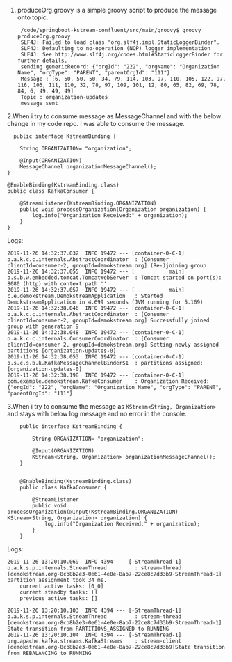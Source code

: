 1. produceOrg.groovy is a simple groovy script to produce the message onto topic.

        /code/springboot-kstream-confluent/src/main/groovy$ groovy produceOrg.groovy 
        SLF4J: Failed to load class "org.slf4j.impl.StaticLoggerBinder".
        SLF4J: Defaulting to no-operation (NOP) logger implementation
        SLF4J: See http://www.slf4j.org/codes.html#StaticLoggerBinder for further details.
        sending genericRecord: {"orgId": "222", "orgName": "Organization Name", "orgType": "PARENT", "parentOrgId": "111"}
        Message : [6, 50, 50, 50, 34, 79, 114, 103, 97, 110, 105, 122, 97, 116, 105, 111, 110, 32, 78, 97, 109, 101, 12, 80, 65, 82, 69, 78, 84, 6, 49, 49, 49]
        Topic : organization-updates
        message sent


2.When i try to consume message as MessageChannel and with the below change in my code repo. I was able to consume the message.

      public interface KstreamBinding {
    
        String ORGANIZATION= "organization";
    
        @Input(ORGANIZATION)
        MessageChannel organizationMessageChannel();
    }

    @EnableBinding(KstreamBinding.class)
    public class KafkaConsumer {
    
        @StreamListener(KstreamBinding.ORGANIZATION)
        public void processOrganization(Organization organization) {
            log.info("Organization Received:" + organization);
        }
    }


Logs:

    2019-11-26 14:32:37.032  INFO 19472 --- [container-0-C-1] o.a.k.c.c.internals.AbstractCoordinator  : [Consumer clientId=consumer-2, groupId=demokstream.org] (Re-)joining group
    2019-11-26 14:32:37.055  INFO 19472 --- [           main] o.s.b.w.embedded.tomcat.TomcatWebServer  : Tomcat started on port(s): 8080 (http) with context path ''
    2019-11-26 14:32:37.057  INFO 19472 --- [           main] c.e.demokstream.DemokstreamApplication   : Started DemokstreamApplication in 4.699 seconds (JVM running for 5.169)
    2019-11-26 14:32:38.046  INFO 19472 --- [container-0-C-1] o.a.k.c.c.internals.AbstractCoordinator  : [Consumer clientId=consumer-2, groupId=demokstream.org] Successfully joined group with generation 9
    2019-11-26 14:32:38.048  INFO 19472 --- [container-0-C-1] o.a.k.c.c.internals.ConsumerCoordinator  : [Consumer clientId=consumer-2, groupId=demokstream.org] Setting newly assigned partitions [organization-updates-0]
    2019-11-26 14:32:38.053  INFO 19472 --- [container-0-C-1] o.s.c.s.b.k.KafkaMessageChannelBinder$1  : partitions assigned: [organization-updates-0]
    2019-11-26 14:32:38.198  INFO 19472 --- [container-0-C-1] com.example.demokstream.KafkaConsumer    : Organization Received:{"orgId": "222", "orgName": "Organization Name", "orgType": "PARENT", "parentOrgId": "111"}



3.When i try to consume the message as `KStream<String, Organization>` and stays with below log message and no error in the console.

        public interface KstreamBinding {
        
            String ORGANIZATION= "organization";
        
            @Input(ORGANIZATION)
            KStream<String, Organization> organizationMessageChannel();
        }
        
        
        @EnableBinding(KstreamBinding.class)
        public class KafkaConsumer {
        
            @StreamListener
            public void processOrganization(@Input(KstreamBinding.ORGANIZATION) KStream<String, Organization> organization) {
                log.info("Organization Received:" + organization);
            }
        }

Logs:

    2019-11-26 13:20:10.069  INFO 4394 --- [-StreamThread-1] o.a.k.s.p.internals.StreamThread         : stream-thread [demokstream.org-8cb8b2e3-0e61-4e0e-8ab7-22ce8c7d33b9-StreamThread-1] partition assignment took 34 ms.
        current active tasks: [0_0]
        current standby tasks: []
        previous active tasks: []
    
    2019-11-26 13:20:10.103  INFO 4394 --- [-StreamThread-1] o.a.k.s.p.internals.StreamThread         : stream-thread [demokstream.org-8cb8b2e3-0e61-4e0e-8ab7-22ce8c7d33b9-StreamThread-1] State transition from PARTITIONS_ASSIGNED to RUNNING
    2019-11-26 13:20:10.104  INFO 4394 --- [-StreamThread-1] org.apache.kafka.streams.KafkaStreams    : stream-client [demokstream.org-8cb8b2e3-0e61-4e0e-8ab7-22ce8c7d33b9]State transition from REBALANCING to RUNNING


